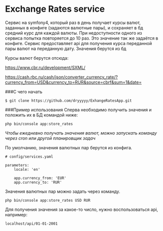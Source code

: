 # Exchange Rates service

Cервис на symfony4, который раз в день получает курсы валют, заданных в конфиге (задаются валютные пары), и сохраняет в бд средний курс  для каждой валюты. При недоступности одного из сервиса попытка повторяется до 10 раз. Это значение так же задаётся в конфиге. 
Сервис предоставляет api для получения курса переданной  пары валют на переданную дату. Значения берутся из бд

Курсы валют берутся отсюда:

https://www.cbr.ru/development/SXML/

https://cash.rbc.ru/cash/json/converter_currency_rate/?currency_from=USD&currency_to=RUR&source=cbrf&sum=1&date=

###С чего начать
```angular2html
$ git clone https://github.com/dryyyyy/ExhangeRatesApp.git
```

###Пример использования
Сперва необходимо получить значения и положить их в БД командой ниже:
```angular2html
php bin/console app:store_rates
```
*Чтобы ежедневно получать значения валют, можно запускать команду через cron или другой планировщик задач*

По умолчанию, значения валютных пар берутся из конфига.
```angular2html
# config/services.yaml

parameters:
    locale: 'en'

    app.currency_from: 'EUR'
    app.currency_to: 'RUR'
```
Значения валютных пар можно задать через команду.
```angular2html
php bin/console app:store_rates USD RUR
```
Для получения значения за какое-то число, нужно воспользоваться api, например:
```angular2html
localhost/api/01-01-2001
``` 
